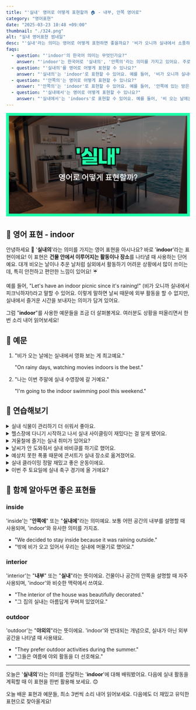 ```yaml
---
title: "'실내' 영어로 어떻게 표현할까 🏠 - 내부, 안쪽 영어로"
category: "영어표현"
date: "2025-03-23 10:48 +09:00"
thumbnail: "./324.png"
alt: "실내 영어표현 썸네일"
desc: "'실내'라는 의미는 영어로 어떻게 표현하면 좋을까요? '비가 오니까 실내에서 소풍하자!', '비가 오는 날에는 실내에서 영화 보는 게 최고예요.' 등을 영어로 표현하는 법을 배워봅시다. 다양한 예문을 통해서 연습하고 본인의 표현으로 만들어 보세요."
faqs:
  - question: "'indoor'의 한국어 의미는 무엇인가요?"
    answer: "'indoor'는 한국어로 '실내의', '안쪽의'라는 의미를 가지고 있어요. 주로 건물 안에서 이루어지는 활동이나 장소를 나타낼 때 사용합니다."
  - question: "'실내의'를 영어로 어떻게 표현할 수 있나요?"
    answer: "'실내의'는 'indoor'로 표현할 수 있어요. 예를 들어, '비가 오니까 실내에서 소풍하자!'는 'Let's have an indoor picnic since it's raining!'로 말할 수 있어요."
  - question: "'안쪽의'는 영어로 어떻게 표현할 수 있나요?"
    answer: "'안쪽의'는 'indoor'로 표현할 수 있어요. 예를 들어, '안쪽에 있는 방은 따뜻해요'는 'The room indoors is warm'으로 말할 수 있어요."
  - question: "'실내에서'는 영어로 어떻게 표현할 수 있나요?"
    answer: "'실내에서'는 'indoors'로 표현할 수 있어요. 예를 들어, '비 오는 날에는 실내에서 영화 보는 게 최고예요'는 'On rainy days, watching movies indoors is the best'로 표현할 수 있어요."
---
```


![실내 영어표현 썸네일](./324.png)

## 🌟 영어 표현 - indoor

안녕하세요 👋 '**실내의**'라는 의미를 가지는 영어 표현을 아시나요? 바로 '**indoor**'라는 표현이에요! 이 표현은 **건물 안에서 이루어지는 활동이나 장소**를 나타낼 때 사용하는 단어예요. 대개 비오는 날이나 추운 날처럼 실외에서 활동하기 어려운 상황에서 많이 쓰이는데, 특히 안전하고 편안한 느낌이 있어요! ☔️

예를 들어, "Let's have an indoor picnic since it's raining!" (비가 오니까 실내에서 피크닉하자!)라고 말할 수 있어요. 이렇게 말하면 날씨 때문에 외부 활동을 할 수 없지만, 실내에서 즐거운 시간을 보내자는 의미가 담겨 있어요.

그럼 "**indoor**"를 사용한 예문들을 조금 더 살펴볼게요. 여러분도 상황을 떠올리면서 한 번 소리 내어 읽어보세요!

## 📖 예문

1. "비가 오는 날에는 실내에서 영화 보는 게 최고예요."

   "On rainy days, watching movies indoors is the best."

2. "나는 이번 주말에 실내 수영장에 갈 거예요."

   "I'm going to the indoor swimming pool this weekend."

## 💬 연습해보기

<details>
<summary>실내 식물이 관리하기 더 쉬워서 좋아요.</summary>
<span>I <a href="/blog/in-english/191.prefer/">prefer</a> indoor plants because they're easier to maintain.</span>
</details>

<details>
<summary>헬스장에 다니기 시작하고 나서 실내 사이클링이 재밌다는 걸 알게 됐어요.</summary>
<span>After joining the gym, I <a href="/blog/in-english/166.realize/">realized</a> that I actually enjoy indoor cycling.</span>
</details>

<details>
<summary>겨울철에 즐기는 실내 취미가 있어요?</summary>
<span>Do you have any indoor hobbies during the winter months?</span>
</details>

<details>
<summary>날씨가 안 도와줘서 실내 바비큐를 하기로 했어요.</summary>
<span>We <a href="/blog/in-english/062.decide-to/">decided to</a> host an indoor barbecue because the weather wasn't cooperating.</span>
</details>

<details>
<summary>예상치 못한 폭풍 때문에 콘서트가 실내 장소로 옮겨졌어요.</summary>
<span>The concert got moved to an indoor venue due to the unexpected storm.</span>
</details>

<details>
<summary>실내 클라이밍 정말 재밌고 좋은 운동이에요.</summary>
<span>I really enjoy indoor rock climbing. it's a great workout.</span>
</details>

<details>
<summary>이번 주 토요일에 실내 축구 경기에 올 거에요?</summary>
<span>Are you coming to the indoor soccer match this Saturday?</span>
</details>

## 🤝 함께 알아두면 좋은 표현들

### inside

'inside'는 "**안쪽에**" 또는 "**실내에**"라는 의미예요. 보통 어떤 공간의 내부를 설명할 때 사용되며, 'indoor'와 유사한 의미를 가지죠.

- "We decided to stay inside because it was raining outside."
- "밖에 비가 오고 있어서 우리는 실내에 머물기로 했어요."

### interior

'interior'는 "**내부**" 또는 "**실내**"라는 뜻이에요. 건물이나 공간의 안쪽을 설명할 때 자주 사용되며, 'indoor'와 비슷한 맥락에서 쓰여요.

- "The interior of the house was beautifully decorated."
- "그 집의 실내는 아름답게 꾸며져 있었어요."

### outdoor

'outdoor'는 "**야외의**"라는 뜻이에요. 'indoor'와 반대되는 개념으로, 실내가 아닌 외부 공간을 나타낼 때 사용돼요.

- "They prefer outdoor activities during the summer."
- "그들은 여름에 야외 활동을 더 선호해요."

---

오늘은 '**실내의**'라는 의미를 전달하는 '**indoor**'에 대해 배워봤어요. 다음에 실내 활동을 계획할 때 이 표현을 한번 활용해 보세요. 😊

오늘 배운 표현과 예문들, 최소 3번씩 소리 내어 읽어보세요. 다음에도 더 재밌고 유익한 표현으로 찾아올게요!
